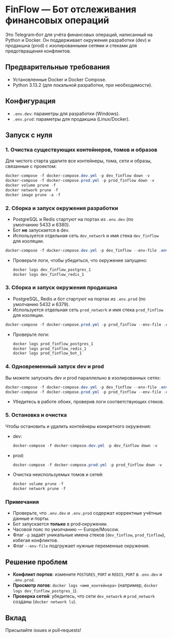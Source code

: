 # FinFlow — Бот отслеживания финансовых операций

Это Telegram‑бот для учёта финансовых операций, написанный на Python и Docker. Он поддерживает окружения разработки (dev) и продакшна (prod) с изолированными сетями и стеками для предотвращения конфликтов.

## Предварительные требования
- Установленные Docker и Docker Compose.
- Python 3.13.2 (для локальной разработки, при необходимости).

## Конфигурация
- `.env.dev`: параметры для разработки (Windows).
- `.env.prod`: параметры для продакшна (Linux/Docker).

## Запуск с нуля

### 1. Очистка существующих контейнеров, томов и образов
Для чистого старта удалите все контейнеры, тома, сети и образы, связанные с проектом:
```powershell
docker-compose -f docker-compose.dev.yml -p dev_finflow down -v
docker-compose -f docker-compose.prod.yml -p prod_finflow down -v
docker volume prune -f
docker network prune -f
docker image prune -a -f
```

### 2. Сборка и запуск окружения разработки
- PostgreSQL и Redis стартуют на портах из `.env.dev` (по умолчанию 5433 и 6380).
- Бот **не** запускается в dev.
- Используется отдельная сеть `dev_network` и имя стека `dev_finflow` для изоляции.
```powershell
docker-compose -f docker-compose.dev.yml -p dev_finflow --env-file .env.dev up -d --build
```
- Проверьте логи, чтобы убедиться, что окружение запущено:
  ```powershell
  docker logs dev_finflow_postgres_1
  docker logs dev_finflow_redis_1
  ```

### 3. Сборка и запуск окружения продакшна
- PostgreSQL, Redis и бот стартуют на портах из `.env.prod` (по умолчанию 5432 и 6379).
- Используется отдельная сеть `prod_network` и имя стека `prod_finflow` для изоляции.
```powershell
docker-compose -f docker-compose.prod.yml -p prod_finflow --env-file .env.prod up -d --build
```
- Проверьте логи:
  ```powershell
  docker logs prod_finflow_postgres_1
  docker logs prod_finflow_redis_1
  docker logs prod_finflow_bot_1
  ```

### 4. Одновременный запуск dev и prod
Вы можете запускать dev и prod параллельно в изолированных сетях:
```powershell
docker-compose -f docker-compose.dev.yml -p dev_finflow --env-file .env.dev up -d --build
docker-compose -f docker-compose.prod.yml -p prod_finflow --env-file .env.prod up -d --build
```
- Убедитесь в работе обоих, проверив логи соответствующих стеков.

### 5. Остановка и очистка
Чтобы остановить и удалить контейнеры конкретного окружения:
- dev:
  ```powershell
  docker-compose -f docker-compose.dev.yml -p dev_finflow down -v
  ```
- prod:
  ```powershell
  docker-compose -f docker-compose.prod.yml -p prod_finflow down -v
  ```
- Очистка неиспользуемых томов и сетей:
  ```powershell
  docker volume prune -f
  docker network prune -f
  ```

### Примечания
- Проверьте, что `.env.dev` и `.env.prod` содержат корректные учётные данные и порты.
- Бот запускается **только** в prod‑окружении.
- Часовой пояс по умолчанию — Europe/Moscow.
- Флаг `-p` задаёт уникальные имена стеков (`dev_finflow`, `prod_finflow`), избегая конфликтов.
- Флаг `--env-file` подгружает нужные переменные окружения.

## Решение проблем
- **Конфликт портов**: измените `POSTGRES_PORT` и `REDIS_PORT` в `.env.dev` и `.env.prod`.
- **Просмотр логов**: `docker logs <имя_контейнера>` (например, `docker logs dev_finflow_postgres_1`).
- **Проверка сетей**: убедитесь, что сети `dev_network` и `prod_network` созданы (`docker network ls`).

## Вклад
Присылайте issues и pull‑requests!
